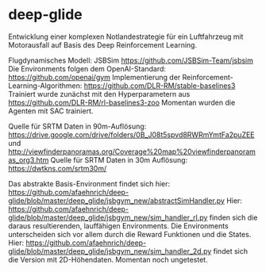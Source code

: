 # deep-glide
Entwicklung einer komplexen Notlandestrategie für ein Luftfahrzeug mit Motorausfall auf Basis des Deep Reinforcement Learning.

Flugdynamisches Modell: JSBSim https://github.com/JSBSim-Team/jsbsim
Die Environments folgen dem OpenAI-Standard: https://github.com/openai/gym
Implementierung der Reinforcement-Learning-Algorithmen: https://github.com/DLR-RM/stable-baselines3
Trainiert wurde zunächst mit den Hyperparametern aus https://github.com/DLR-RM/rl-baselines3-zoo
Momentan wurden die Agenten mit SAC trainiert.

Quelle für SRTM Daten in 90m-Auflösung: https://drive.google.com/drive/folders/0B_J08t5spvd8RWRmYmtFa2puZEE und http://viewfinderpanoramas.org/Coverage%20map%20viewfinderpanoramas_org3.htm
Quelle für SRTM Daten in 30m Auflösung: https://dwtkns.com/srtm30m/

Das abstrakte Basis-Environment findet sich hier: https://github.com/afaehnrich/deep-glide/blob/master/deep_glide/jsbgym_new/abstractSimHandler.py
Hier: https://github.com/afaehnrich/deep-glide/blob/master/deep_glide/jsbgym_new/sim_handler_rl.py finden sich die daraus resultierenden, lauffähigen Environments. Die Environments unterscheiden sich vor allem durch die Reward Funktionen und die States.
Hier: https://github.com/afaehnrich/deep-glide/blob/master/deep_glide/jsbgym_new/sim_handler_2d.py findet sich die Version mit 2D-Höhendaten. Momentan noch ungetestet.
